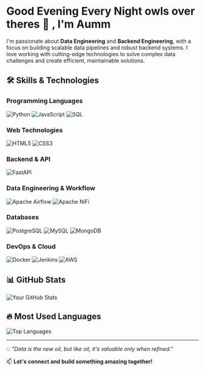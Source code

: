 # Good Evening Every Night owls over theres 🦉 , I'm Aumm

I'm passionate about **Data Engineering** and **Backend Engineering**, with a focus on building scalable data pipelines and robust backend systems. I love working with cutting-edge technologies to solve complex data challenges and create efficient, maintainable solutions.

## 🛠️ Skills & Technologies

### Programming Languages
![Python](https://img.shields.io/badge/Python-3776AB?style=for-the-badge&logo=python&logoColor=white)
![JavaScript](https://img.shields.io/badge/JavaScript-F7DF1E?style=for-the-badge&logo=javascript&logoColor=black)
![SQL](https://img.shields.io/badge/SQL-4479A1?style=for-the-badge&logo=mysql&logoColor=white)

### Web Technologies
![HTML5](https://img.shields.io/badge/HTML5-E34F26?style=for-the-badge&logo=html5&logoColor=white)
![CSS3](https://img.shields.io/badge/CSS3-1572B6?style=for-the-badge&logo=css3&logoColor=white)

### Backend & API
![FastAPI](https://img.shields.io/badge/FastAPI-009688?style=for-the-badge&logo=fastapi&logoColor=white)

### Data Engineering & Workflow
![Apache Airflow](https://img.shields.io/badge/Apache%20Airflow-017CEE?style=for-the-badge&logo=apache-airflow&logoColor=white)
![Apache NiFi](https://img.shields.io/badge/Apache%20NiFi-017CEE?style=for-the-badge&logo=apache&logoColor=white)

### Databases
![PostgreSQL](https://img.shields.io/badge/PostgreSQL-316192?style=for-the-badge&logo=postgresql&logoColor=white)
![MySQL](https://img.shields.io/badge/MySQL-4479A1?style=for-the-badge&logo=mysql&logoColor=white)
![MongoDB](https://img.shields.io/badge/MongoDB-47A248?style=for-the-badge&logo=mongodb&logoColor=white)

### DevOps & Cloud
![Docker](https://img.shields.io/badge/Docker-2496ED?style=for-the-badge&logo=docker&logoColor=white)
![Jenkins](https://img.shields.io/badge/Jenkins-D24939?style=for-the-badge&logo=jenkins&logoColor=white)
![AWS](https://img.shields.io/badge/Amazon%20AWS-232F3E?style=for-the-badge&logo=amazon-aws&logoColor=white)

## 📊 GitHub Stats

![Your GitHub Stats](https://github-readme-stats.vercel.app/api?username=gittium&show_icons=true&theme=radical&count_private=true)

## 🔥 Most Used Languages

![Top Languages](https://github-readme-stats.vercel.app/api/top-langs/?username=gittium&layout=compact&theme=radical)


---

💡 *"Data is the new oil, but like oil, it's valuable only when refined."*

📫 **Let's connect and build something amazing together!**
